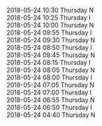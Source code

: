 2018-05-24 10:30 Thursday  N  
2018-05-24 10:25 Thursday  I  
2018-05-24 10:00 Thursday  N  
2018-05-24 09:55 Thursday  I  
2018-05-24 09:30 Thursday  N  
2018-05-24 08:50 Thursday  I  
2018-05-24 08:45 Thursday  N  
2018-05-24 08:15 Thursday  I  
2018-05-24 08:05 Thursday  N  
2018-05-24 08:00 Thursday  I  
2018-05-24 07:05 Thursday  N  
2018-05-24 07:00 Thursday  I  
2018-05-24 06:55 Thursday  N  
2018-05-24 06:50 Thursday  I  
2018-05-24 04:40 Thursday  N  
